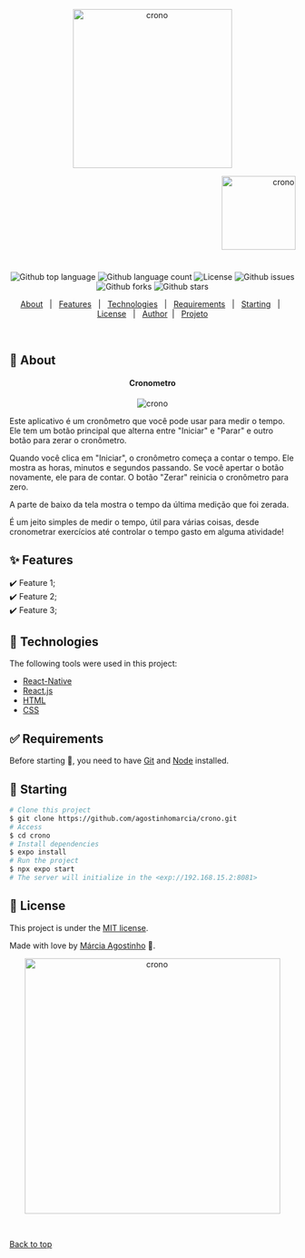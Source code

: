 <p align="center">
   <img src="https://media.giphy.com/media/lLlG6lAGL36SdhTqcE/giphy.gif" alt="crono" width="280"/>
</p>

<p align="right">
   <img src="https://media.giphy.com/media/V6VN30xiApzSa8Slt2/giphy.gif" alt="crono" width="130"/>
</p>

<h1 align="center"></h1>

<p align="center">
  <img alt="Github top language" src="https://img.shields.io/github/languages/top/agostinhomarcia/crono?color=eb4034">

  <img alt="Github language count" src="https://img.shields.io/github/languages/count/agostinhomarcia/crono?color=eb4034">

  <img alt="License" src="https://img.shields.io/github/license/agostinhomarcia/crono?color=eb4034">

   <img alt="Github issues" src="https://img.shields.io/github/issues/agostinhomarcia/crono?color=eb4034" />

   <img alt="Github forks" src="https://img.shields.io/github/forks/agostinhomarcia/crono?color=eb4034" />

   <img alt="Github stars" src="https://img.shields.io/github/stars/agostinhomarcia/crono?color=eb4034" /> 
</p>

<p align="center">
  <a href="#dart-about">About</a> &#xa0; | &#xa0; 
  <a href="#sparkles-features">Features</a> &#xa0; | &#xa0;
  <a href="#rocket-technologies">Technologies</a> &#xa0; | &#xa0;
  <a href="#white_check_mark-requirements">Requirements</a> &#xa0; | &#xa0;
  <a href="#checkered_flag-starting">Starting</a> &#xa0; | &#xa0;
  <a href="#memo-license">License</a> &#xa0; | &#xa0;
  <a href="https://github.com/agostinhomarcia" target="_blank">Author</a>&#xa0; | &#xa0
  <a href="#" target="_blank" rel="noopener noreferrer">Projeto</a>
</p>

<br>

## :dart: About

<h4 align="center"> Cronometro </h4>

<p align="center">
  <img src="./src/crono.gif" alt="crono" />
  
</p>

<p align="left">
Este aplicativo é um cronômetro que você pode usar para medir o tempo. Ele tem um botão principal que alterna entre "Iniciar" e "Parar" e outro botão para zerar o cronômetro.

Quando você clica em "Iniciar", o cronômetro começa a contar o tempo. Ele mostra as horas, minutos e segundos passando. Se você apertar o botão novamente, ele para de contar. O botão "Zerar" reinicia o cronômetro para zero.

A parte de baixo da tela mostra o tempo da última medição que foi zerada.

É um jeito simples de medir o tempo, útil para várias coisas, desde cronometrar exercícios até controlar o tempo gasto em alguma atividade!

</p>

## :sparkles: Features

:heavy_check_mark: Feature 1;\
:heavy_check_mark: Feature 2;\
:heavy_check_mark: Feature 3;

## :rocket: Technologies

The following tools were used in this project:

- [React-Native](https://reactnative.dev/docs/getting-started)
- [React.js](https://legacy.reactjs.org/)
- [HTML](https://developer.mozilla.org/pt-BR/docs/Web/HTML)
- [CSS](https://developer.mozilla.org/pt-BR/docs/Web/CSS)

## :white_check_mark: Requirements

Before starting :checkered_flag:, you need to have [Git](https://git-scm.com) and [Node](https://nodejs.org/en/) installed.

## :checkered_flag: Starting

```bash
# Clone this project
$ git clone https://github.com/agostinhomarcia/crono.git
# Access
$ cd crono
# Install dependencies
$ expo install
# Run the project
$ npx expo start
# The server will initialize in the <exp://192.168.15.2:8081>
```

## :memo: License

This project is under the [MIT license](./License).

Made with love by [Márcia Agostinho](https://github.com/agostinhomarcia) 🚀.

<p align="center">
   <img src="https://media.giphy.com/media/chKfsQfFEgDSUWgKfD/giphy.gif" alt="crono" width="450"/>
</p>

&#xa0;

<a href="#top">Back to top </a>
